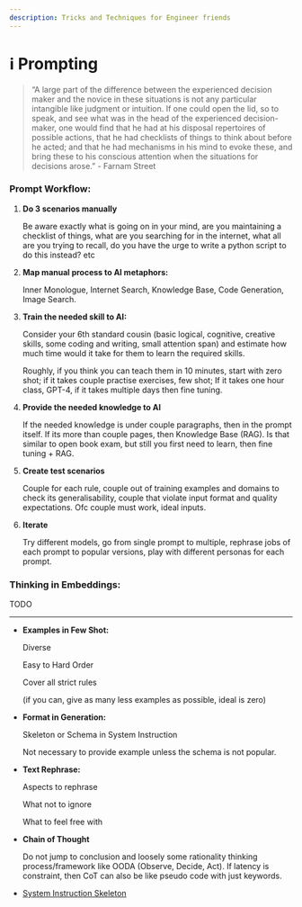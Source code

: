 ```yaml
---
description: Tricks and Techniques for Engineer friends
---
```


# ℹ Prompting

> “A large part of the difference between the experienced decision maker and the novice in these situations is not any particular intangible like judgment or intuition. If one could open the lid, so to speak, and see what was in the head of the experienced decision-maker, one would find that he had at his disposal repertoires of possible actions, that he had checklists of things to think about before he acted; and that he had mechanisms in his mind to evoke these, and bring these to his conscious attention when the situations for decisions arose.” - Farnam Street



### **Prompt Workflow:**

1.  **Do 3 scenarios manually**

    Be aware exactly what is going on in your mind, are you maintaining a checklist of things, what are you searching for in the internet, what all are you trying to recall, do you have the urge to write a python script to do this instead? etc
2.  **Map manual process to AI metaphors:**

    Inner Monologue, Internet Search, Knowledge Base, Code Generation, Image Search.
3.  **Train the needed skill to AI:**

    Consider your 6th standard cousin (basic logical, cognitive, creative skills, some coding and writing, small attention span) and estimate how much time would it take for them to learn the required skills.

    Roughly, if you think you can teach them in 10 minutes, start with zero shot; if it takes couple practise exercises, few shot; If it takes one hour class, GPT-4, if it takes multiple days then fine tuning.
4.  **Provide the needed knowledge to AI**

    If the needed knowledge is under couple paragraphs, then in the prompt itself. If its more than couple pages, then Knowledge Base (RAG). Is that similar to open book exam, but still you first need to learn, then fine tuning + RAG.
5.  **Create test scenarios**

    Couple for each rule, couple out of training examples and domains to check its generalisability, couple that violate input format and quality expectations. Ofc couple must work, ideal inputs.
6.  **Iterate**

    Try different models, go from single prompt to multiple, rephrase jobs of each prompt to popular versions, play with different personas for each prompt.



### Thinking in Embeddings:

TODO



***

*   **Examples in Few Shot:**

    Diverse

    Easy to Hard Order

    Cover all strict rules

    (if you can, give as many less examples as possible, ideal is zero)
*   **Format in Generation:**

    Skeleton or Schema in System Instruction

    Not necessary to provide example unless the schema is not popular.
*   **Text Rephrase:**

    Aspects to rephrase

    What not to ignore

    What to feel free with
*   **Chain of Thought**

    Do not jump to conclusion and loosely some rationality thinking process/framework like OODA (Observe, Decide, Act). If latency is constraint, then CoT can also be like pseudo code with just keywords.
* [System Instruction Skeleton](https://mitenmit.github.io/gpt/)
